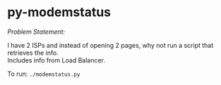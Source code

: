 # py-modemstatus
_Problem Statement:_

I have 2 ISPs and instead of opening 2 pages, why not run a script that retrieves the info.  
Includes info from Load Balancer.  

To run: `./modemstatus.py`